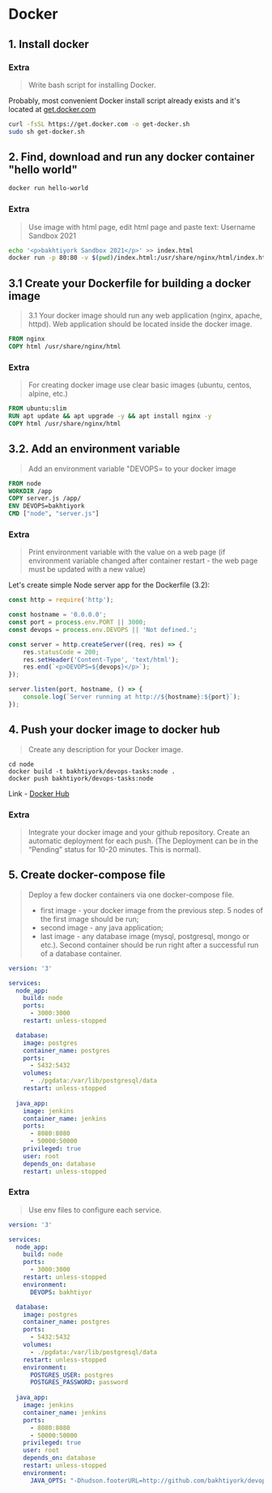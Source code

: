 # Docker

## 1. Install docker

### Extra
> Write bash script for installing Docker.

Probably, most convenient Docker install script already exists and it's located at [get.docker.com](https://get.docker.com/)
```sh
curl -fsSL https://get.docker.com -o get-docker.sh
sudo sh get-docker.sh
```
  
## 2. Find, download and run any docker container "hello world"

```sh
docker run hello-world
```

### Extra
> Use image with html page, edit html page and paste text: Username Sandbox 2021

```sh
echo '<p>bakhtiyork Sandbox 2021</p>' >> index.html
docker run -p 80:80 -v $(pwd)/index.html:/usr/share/nginx/html/index.html nginx

```
  
## 3.1 Create your Dockerfile for building a docker image
> 3.1 Your docker image should run any web application (nginx, apache, httpd). Web application should be located inside the docker image. 

```Dockerfile
FROM nginx
COPY html /usr/share/nginx/html

```
### Extra
> For creating docker image use clear basic images (ubuntu, centos, alpine, etc.)

```Dockerfile
FROM ubuntu:slim
RUN apt update && apt upgrade -y && apt install nginx -y
COPY html /usr/share/nginx/html

```

## 3.2. Add an environment variable
> Add an environment variable "DEVOPS=<username> to your docker image
```Dockerfile
FROM node
WORKDIR /app
COPY server.js /app/
ENV DEVOPS=bakhtiyork
CMD ["node", "server.js"]

```

### Extra
> Print environment variable with the value on a web page (if environment variable changed after container restart - the web page must be updated with a new value)

Let's create simple Node server app for the Dockerfile (3.2):
```JavaScript
const http = require('http');

const hostname = '0.0.0.0';
const port = process.env.PORT || 3000;
const devops = process.env.DEVOPS || 'Not defined.';

const server = http.createServer((req, res) => {
    res.statusCode = 200;
    res.setHeader('Content-Type', 'text/html');
    res.end(`<p>DEVOPS=${devops}</p>`);
});

server.listen(port, hostname, () => {
    console.log(`Server running at http://${hostname}:${port}`);
});


```

## 4. Push your docker image to docker hub
> Create any description for your Docker image.
```
cd node
docker build -t bakhtiyork/devops-tasks:node .
docker push bakhtiyork/devops-tasks:node
```
Link - [Docker Hub](https://hub.docker.com/r/bakhtiyork/devops-tasks)


### Extra
> Integrate your docker image and your github repository. Create an automatic deployment for each push. (The Deployment can be in the “Pending” status for 10-20 minutes. This is normal).



## 5. Create docker-compose file
> Deploy a few docker containers via one docker-compose file. 
> * first image - your docker image from the previous step. 5 nodes of the first image should be run;
> * second image - any java application;
> * last image - any database image (mysql, postgresql, mongo or etc.).
> Second container should be run right after a successful run of a database container.

```yaml
version: '3'

services:
  node_app:
    build: node
    ports:
      - 3000:3000
    restart: unless-stopped

  database:
    image: postgres 
    container_name: postgres
    ports:
      - 5432:5432
    volumes:
      - ./pgdata:/var/lib/postgresql/data
    restart: unless-stopped
  
  java_app:
    image: jenkins
    container_name: jenkins
    ports:
      - 8080:8080
      - 50000:50000
    privileged: true
    user: root
    depends_on: database
    restart: unless-stopped

```

### Extra
> Use env files to configure each service.
```yaml
version: '3'

services:
  node_app:
    build: node
    ports:
      - 3000:3000
    restart: unless-stopped
    environment:
      DEVOPS: bakhtiyor

  database:
    image: postgres 
    container_name: postgres
    ports:
      - 5432:5432
    volumes:
      - ./pgdata:/var/lib/postgresql/data
    restart: unless-stopped
    environment:
      POSTGRES_USER: postgres
      POSTGRES_PASSWORD: password
  
  java_app:
    image: jenkins
    container_name: jenkins
    ports:
      - 8080:8080
      - 50000:50000
    privileged: true
    user: root
    depends_on: database
    restart: unless-stopped
    environment: 
      JAVA_OPTS: "-Dhudson.footerURL=http://github.com/bakhtiyork/devops-tasks"
```
